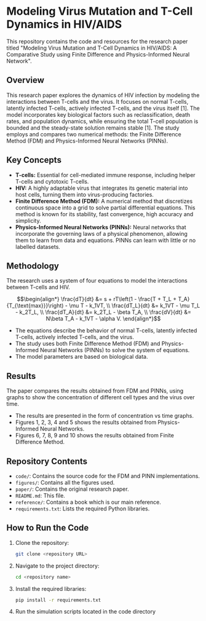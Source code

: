 # Modeling Virus Mutation and T-Cell Dynamics in HIV/AIDS

This repository contains the code and resources for the research paper titled "Modeling Virus Mutation and T-Cell Dynamics in HIV/AIDS: A Comparative Study using Finite Difference and Physics-Informed Neural Network".

## Overview

This research paper explores the dynamics of HIV infection by modeling the interactions between T-cells and the virus. It focuses on normal T-cells, latently infected T-cells, actively infected T-cells, and the virus itself [1]. The model incorporates key biological factors such as reclassification, death rates, and population dynamics, while ensuring the total T-cell population is bounded and the steady-state solution remains stable [1]. The study employs and compares two numerical methods: the Finite Difference Method (FDM) and Physics-Informed Neural Networks (PINNs).

## Key Concepts

*   **T-cells:**  Essential for cell-mediated immune response, including helper T-cells and cytotoxic T-cells.
*   **HIV:** A highly adaptable virus that integrates its genetic material into host cells, turning them into virus-producing factories.
*   **Finite Difference Method (FDM):** A numerical method that discretizes continuous space into a grid to solve partial differential equations. This method is known for its stability, fast convergence, high accuracy and simplicity.
*   **Physics-Informed Neural Networks (PINNs):**  Neural networks that incorporate the governing laws of a physical phenomenon, allowing them to learn from data and equations. PINNs can learn with little or no labelled datasets.

## Methodology

The research uses a system of four equations to model the interactions between T-cells and HIV.
```math
\begin{align*}
\frac{dT}{dt} &= s + rT\left(1 - \frac{T + T_L + T_A}{T_{\text{max}}}\right) - \mu T - k_1VT, \\
\frac{dT_L}{dt} &= k_1VT - \mu T_L - k_2T_L, \\
\frac{dT_A}{dt} &= k_2T_L - \beta T_A, \\
\frac{dV}{dt} &= N\beta T_A - k_1VT - \alpha V.
\end{align*}
```

*   The equations describe the behavior of normal T-cells, latently infected T-cells, actively infected T-cells, and the virus.
*   The study uses both Finite Difference Method (FDM) and Physics-Informed Neural Networks (PINNs) to solve the system of equations.
*   The model parameters are based on biological data.

## Results

The paper compares the results obtained from FDM and PINNs, using graphs to show the concentration of different cell types and the virus over time.

*   The results are presented in the form of concentration vs time graphs.
*   Figures 1, 2, 3, 4 and 5 shows the results obtained from Physics-Informed Neural Networks.
*   Figures 6, 7, 8, 9 and 10 shows the results obtained from Finite Difference Method.

## Repository Contents

*   `code/`: Contains the source code for the FDM and PINN implementations.
*   `figures/`: Contains all the figures used.
*   `paper/`: Contains the original research paper.
*   `README.md`: This file.
*   `reference/`: Contains a book which is our main reference.
*   `requirements.txt`: Lists the required Python libraries.

## How to Run the Code

1.  Clone the repository:
    ```bash
    git clone <repository URL>
    ```
2.  Navigate to the project directory:
    ```bash
    cd <repository name>
    ```
3.  Install the required libraries:
    ```bash
    pip install -r requirements.txt
    ```
4.  Run the simulation scripts located in the code directory
